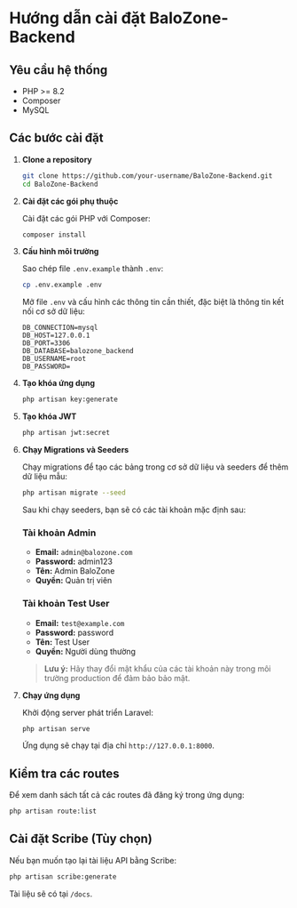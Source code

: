 # Hướng dẫn cài đặt BaloZone-Backend

## Yêu cầu hệ thống

- PHP >= 8.2
- Composer
- MySQL

## Các bước cài đặt

1. **Clone a repository**

   ```bash
   git clone https://github.com/your-username/BaloZone-Backend.git
   cd BaloZone-Backend
   ```

2. **Cài đặt các gói phụ thuộc**

   Cài đặt các gói PHP với Composer:

   ```bash
   composer install
   ```

3. **Cấu hình môi trường**

   Sao chép file `.env.example` thành `.env`:

   ```bash
   cp .env.example .env
   ```

   Mở file `.env` và cấu hình các thông tin cần thiết, đặc biệt là thông tin kết nối cơ sở dữ liệu:

   ```env
   DB_CONNECTION=mysql
   DB_HOST=127.0.0.1
   DB_PORT=3306
   DB_DATABASE=balozone_backend
   DB_USERNAME=root
   DB_PASSWORD=
   ```

4. **Tạo khóa ứng dụng**

   ```bash
   php artisan key:generate
   ```

5. **Tạo khóa JWT**

   ```bash
   php artisan jwt:secret
   ```

6. **Chạy Migrations và Seeders**

   Chạy migrations để tạo các bảng trong cơ sở dữ liệu và seeders để thêm dữ liệu mẫu:

   ```bash
   php artisan migrate --seed
   ```

   Sau khi chạy seeders, bạn sẽ có các tài khoản mặc định sau:

   ### Tài khoản Admin

   - **Email:** `admin@balozone.com`
   - **Password:** admin123
   - **Tên:** Admin BaloZone
   - **Quyền:** Quản trị viên

   ### Tài khoản Test User

   - **Email:** `test@example.com`
   - **Password:** password
   - **Tên:** Test User
   - **Quyền:** Người dùng thường

   > **Lưu ý:** Hãy thay đổi mật khẩu của các tài khoản này trong môi trường production để đảm bảo bảo mật.

7. **Chạy ứng dụng**

   Khởi động server phát triển Laravel:

   ```bash
   php artisan serve
   ```

   Ứng dụng sẽ chạy tại địa chỉ `http://127.0.0.1:8000`.

## Kiểm tra các routes

Để xem danh sách tất cả các routes đã đăng ký trong ứng dụng:

```bash
php artisan route:list
```

## Cài đặt Scribe (Tùy chọn)

Nếu bạn muốn tạo lại tài liệu API bằng Scribe:

```bash
php artisan scribe:generate
```

Tài liệu sẽ có tại `/docs`.
